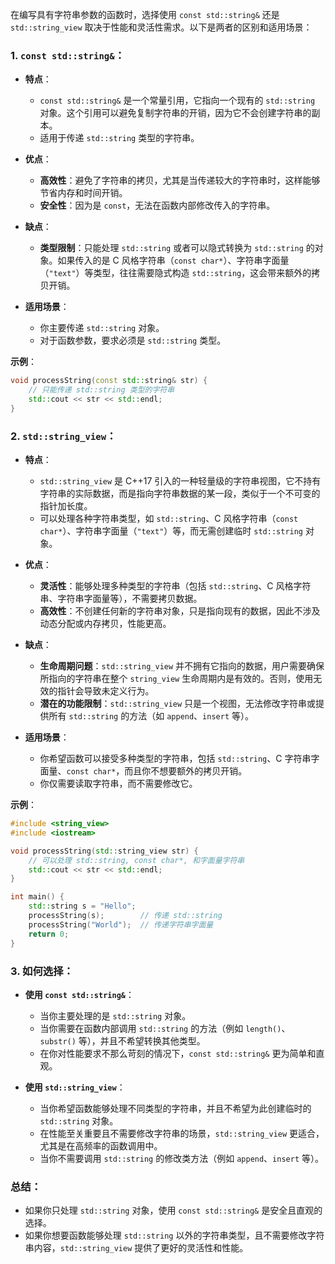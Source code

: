 在编写具有字符串参数的函数时，选择使用 `const std::string&` 还是 `std::string_view` 取决于性能和灵活性需求。以下是两者的区别和适用场景：

### 1. **`const std::string&`**：

- **特点**：
  - `const std::string&` 是一个常量引用，它指向一个现有的 `std::string` 对象。这个引用可以避免复制字符串的开销，因为它不会创建字符串的副本。
  - 适用于传递 `std::string` 类型的字符串。
  
- **优点**：
  - **高效性**：避免了字符串的拷贝，尤其是当传递较大的字符串时，这样能够节省内存和时间开销。
  - **安全性**：因为是 `const`，无法在函数内部修改传入的字符串。

- **缺点**：
  - **类型限制**：只能处理 `std::string` 或者可以隐式转换为 `std::string` 的对象。如果传入的是 C 风格字符串（`const char*`）、字符串字面量（`"text"`）等类型，往往需要隐式构造 `std::string`，这会带来额外的拷贝开销。

- **适用场景**：
  - 你主要传递 `std::string` 对象。
  - 对于函数参数，要求必须是 `std::string` 类型。
  
**示例**：
```cpp
void processString(const std::string& str) {
    // 只能传递 std::string 类型的字符串
    std::cout << str << std::endl;
}
```

### 2. **`std::string_view`**：

- **特点**：
  - `std::string_view` 是 C++17 引入的一种轻量级的字符串视图，它不持有字符串的实际数据，而是指向字符串数据的某一段，类似于一个不可变的指针加长度。
  - 可以处理各种字符串类型，如 `std::string`、C 风格字符串（`const char*`）、字符串字面量（`"text"`）等，而无需创建临时 `std::string` 对象。
  
- **优点**：
  - **灵活性**：能够处理多种类型的字符串（包括 `std::string`、C 风格字符串、字符串字面量等），不需要拷贝数据。
  - **高效性**：不创建任何新的字符串对象，只是指向现有的数据，因此不涉及动态分配或内存拷贝，性能更高。
  
- **缺点**：
  - **生命周期问题**：`std::string_view` 并不拥有它指向的数据，用户需要确保所指向的字符串在整个 `string_view` 生命周期内是有效的。否则，使用无效的指针会导致未定义行为。
  - **潜在的功能限制**：`std::string_view` 只是一个视图，无法修改字符串或提供所有 `std::string` 的方法（如 `append`、`insert` 等）。

- **适用场景**：
  - 你希望函数可以接受多种类型的字符串，包括 `std::string`、C 字符串字面量、`const char*`，而且你不想要额外的拷贝开销。
  - 你仅需要读取字符串，而不需要修改它。
  
**示例**：
```cpp
#include <string_view>
#include <iostream>

void processString(std::string_view str) {
    // 可以处理 std::string, const char*, 和字面量字符串
    std::cout << str << std::endl;
}

int main() {
    std::string s = "Hello";
    processString(s);        // 传递 std::string
    processString("World");  // 传递字符串字面量
    return 0;
}
```

### 3. **如何选择**：

- **使用 `const std::string&`**：
  - 当你主要处理的是 `std::string` 对象。
  - 当你需要在函数内部调用 `std::string` 的方法（例如 `length()`、`substr()` 等），并且不希望转换其他类型。
  - 在你对性能要求不那么苛刻的情况下，`const std::string&` 更为简单和直观。

- **使用 `std::string_view`**：
  - 当你希望函数能够处理不同类型的字符串，并且不希望为此创建临时的 `std::string` 对象。
  - 在性能至关重要且不需要修改字符串的场景，`std::string_view` 更适合，尤其是在高频率的函数调用中。
  - 当你不需要调用 `std::string` 的修改类方法（例如 `append`、`insert` 等）。

### 总结：
- 如果你只处理 `std::string` 对象，使用 `const std::string&` 是安全且直观的选择。
- 如果你想要函数能够处理 `std::string` 以外的字符串类型，且不需要修改字符串内容，`std::string_view` 提供了更好的灵活性和性能。

